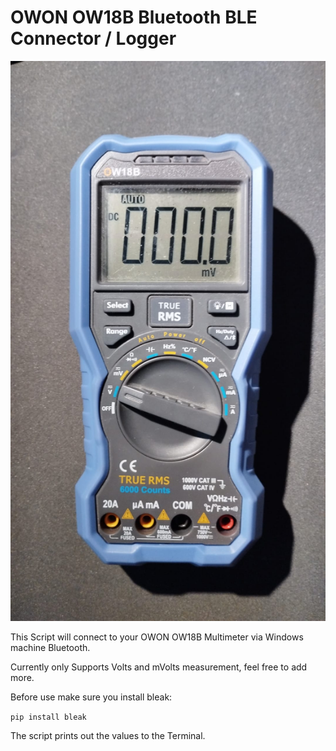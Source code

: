 # OWON OW18B Bluetooth BLE Connector / Logger 

![This is an image of the OWON OW18B Multimeter](https://github.com/rbelnienk/OWON-OW18B-BLE-Connector/blob/main/OW18B.jpg?raw=true)
 

This Script will connect to your OWON OW18B Multimeter via Windows machine Bluetooth. 

Currently only Supports Volts and mVolts measurement, feel free to add more. 

Before use make sure you install bleak:

`pip install bleak`

The script prints out the values to the Terminal. 
